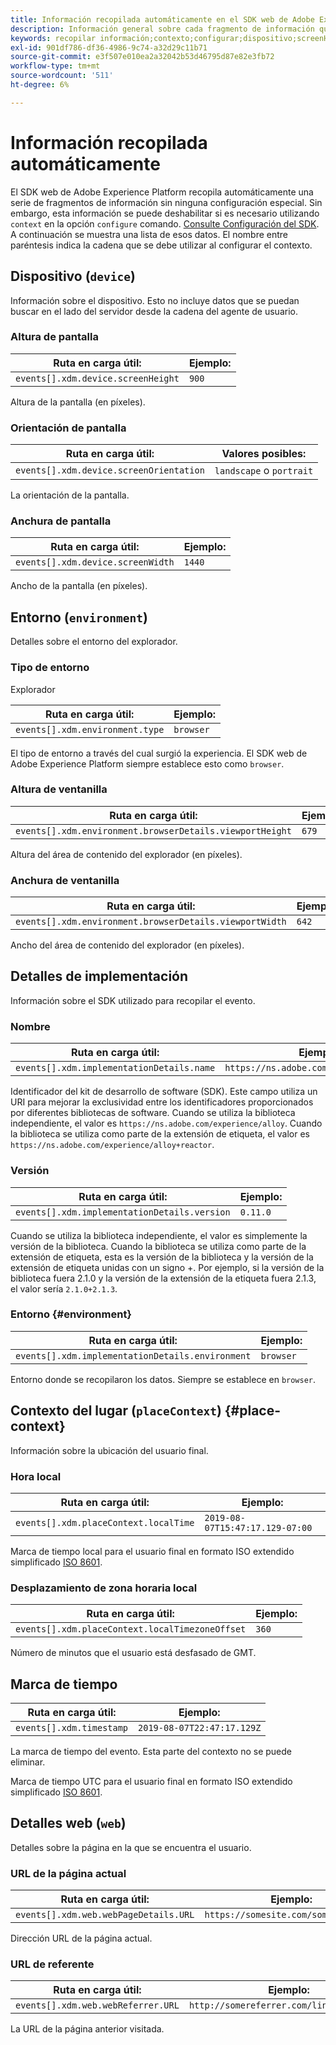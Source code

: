 ```yaml
---
title: Información recopilada automáticamente en el SDK web de Adobe Experience Platform
description: Información general sobre cada fragmento de información que el SDK de Adobe Experience Platform recopila automáticamente.
keywords: recopilar información;contexto;configurar;dispositivo;screenHeight;screen Height;screenHeight;screenOrientation;screen Orientation;screenWidth;screen Width;environment;viewportHeight;viewportHeight;viewportWidth;viewportWidth;viewportWidth;crowserDetails;browser details;implementationDetails;nombre;versión;placeContext;localTime;local Time;localTimezoneOffset;local TimezoneOffset;local Timestamp;web;url;webPageDetails;web Page Details;web Page Details;webReferrer;web
exl-id: 901df786-df36-4986-9c74-a32d29c11b71
source-git-commit: e3f507e010ea2a32042b53d46795d87e82e3fb72
workflow-type: tm+mt
source-wordcount: '511'
ht-degree: 6%

---
```


# Información recopilada automáticamente

El SDK web de Adobe Experience Platform recopila automáticamente una serie de fragmentos de información sin ninguna configuración especial. Sin embargo, esta información se puede deshabilitar si es necesario utilizando `context` en la opción `configure` comando. [Consulte Configuración del SDK](../fundamentals/configuring-the-sdk.md). A continuación se muestra una lista de esos datos. El nombre entre paréntesis indica la cadena que se debe utilizar al configurar el contexto.

## Dispositivo (`device`)

Información sobre el dispositivo. Esto no incluye datos que se puedan buscar en el lado del servidor desde la cadena del agente de usuario.

### Altura de pantalla

| **Ruta en carga útil:** | **Ejemplo:** |
| ---------------------------------- | ------------ |
| `events[].xdm.device.screenHeight` | `900` |

Altura de la pantalla (en píxeles).

### Orientación de pantalla

| **Ruta en carga útil:** | **Valores posibles:** |
| --------------------------------------- | ------------------------- |
| `events[].xdm.device.screenOrientation` | `landscape` o `portrait` |

La orientación de la pantalla.

### Anchura de pantalla

| **Ruta en carga útil:** | **Ejemplo:** |
| --------------------------------- | ------------ |
| `events[].xdm.device.screenWidth` | `1440` |

Ancho de la pantalla (en píxeles).

## Entorno (`environment`)

Detalles sobre el entorno del explorador.

### Tipo de entorno

Explorador

| **Ruta en carga útil:** | **Ejemplo:** |
| ------------------------------- | ------------ |
| `events[].xdm.environment.type` | `browser` |

El tipo de entorno a través del cual surgió la experiencia. El SDK web de Adobe Experience Platform siempre establece esto como `browser`.

### Altura de ventanilla

| **Ruta en carga útil:** | **Ejemplo:** |
| -------------------------------------------------------- | ------------ |
| `events[].xdm.environment.browserDetails.viewportHeight` | `679` |

Altura del área de contenido del explorador (en píxeles).

### Anchura de ventanilla

| **Ruta en carga útil:** | **Ejemplo:** |
| ------------------------------------------------------- | ------------ |
| `events[].xdm.environment.browserDetails.viewportWidth` | `642` |

Ancho del área de contenido del explorador (en píxeles).

## Detalles de implementación

Información sobre el SDK utilizado para recopilar el evento.

### Nombre

| **Ruta en carga útil:** | **Ejemplo:** |
| ----------------------------------------- | --------------------------------------- |
| `events[].xdm.implementationDetails.name` | `https://ns.adobe.com/experience/alloy` |

Identificador del kit de desarrollo de software (SDK).  Este campo utiliza un URI para mejorar la exclusividad entre los identificadores proporcionados por diferentes bibliotecas de software. Cuando se utiliza la biblioteca independiente, el valor es `https://ns.adobe.com/experience/alloy`. Cuando la biblioteca se utiliza como parte de la extensión de etiqueta, el valor es `https://ns.adobe.com/experience/alloy+reactor`.

### Versión

| **Ruta en carga útil:** | **Ejemplo:** |
| -------------------------------------------- | ------------ |
| `events[].xdm.implementationDetails.version` | `0.11.0` |

Cuando se utiliza la biblioteca independiente, el valor es simplemente la versión de la biblioteca. Cuando la biblioteca se utiliza como parte de la extensión de etiqueta, esta es la versión de la biblioteca y la versión de la extensión de etiqueta unidas con un signo +. Por ejemplo, si la versión de la biblioteca fuera 2.1.0 y la versión de la extensión de la etiqueta fuera 2.1.3, el valor sería `2.1.0+2.1.3`.

### Entorno {#environment}

| **Ruta en carga útil:** | **Ejemplo:** |
| ------------------------------------------------ | ------------ |
| `events[].xdm.implementationDetails.environment` | `browser` |

Entorno donde se recopilaron los datos. Siempre se establece en `browser`.

## Contexto del lugar (`placeContext`) {#place-context}

Información sobre la ubicación del usuario final.

### Hora local

| **Ruta en carga útil:** | **Ejemplo:** |
| ------------------------------------- | ------------------------------- |
| `events[].xdm.placeContext.localTime` | `2019-08-07T15:47:17.129-07:00` |

Marca de tiempo local para el usuario final en formato ISO extendido simplificado [ISO 8601](https://tools.ietf.org/html/rfc3339#section-5.6).

### Desplazamiento de zona horaria local

| **Ruta en carga útil:** | **Ejemplo:** |
| ----------------------------------------------- | ------------ |
| `events[].xdm.placeContext.localTimezoneOffset` | `360` |

Número de minutos que el usuario está desfasado de GMT.

## Marca de tiempo

| **Ruta en carga útil:** | **Ejemplo:** |
| ------------------------ | -------------------------- |
| `events[].xdm.timestamp` | `2019-08-07T22:47:17.129Z` |

La marca de tiempo del evento.  Esta parte del contexto no se puede eliminar.

Marca de tiempo UTC para el usuario final en formato ISO extendido simplificado [ISO 8601](https://tools.ietf.org/html/rfc3339#section-5.6).

## Detalles web (`web`)

Detalles sobre la página en la que se encuentra el usuario.

### URL de la página actual

| **Ruta en carga útil:** | **Ejemplo:** |
| ------------------------------------- | ------------------------------------ |
| `events[].xdm.web.webPageDetails.URL` | `https://somesite.com/somepage.html` |

Dirección URL de la página actual.

### URL de referente

| **Ruta en carga útil:** | **Ejemplo:** |
| ---------------------------------- | ----------------------------------------- |
| `events[].xdm.web.webReferrer.URL` | `http://somereferrer.com/linkedpage.html` |

La URL de la página anterior visitada.
